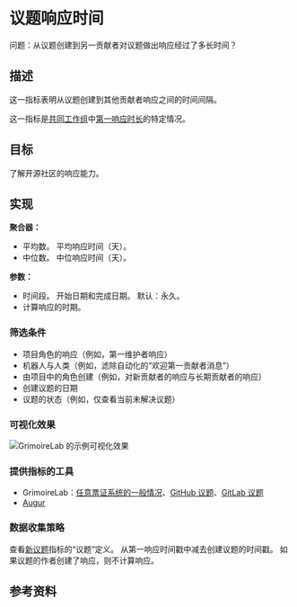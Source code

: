 # 议题响应时间

问题：从议题创建到另一贡献者对议题做出响应经过了多长时间？

## 描述
这一指标表明从议题创建到其他贡献者响应之间的时间间隔。

这一指标是[共同工作组](https://github.com/chaoss/wg-common)中[第一响应时长](https://github.com/chaoss/wg-common/blob/master/focus-areas/when/time-to-first-response.md)的特定情况。


## 目标
了解开源社区的响应能力。

## 实现

**聚合器：**
* 平均数。 平均响应时间（天）。
* 中位数。 中位响应时间（天）。

**参数：**
* 时间段。 开始日期和完成日期。 默认：永久。
* 计算响应的时期。

### 筛选条件
* 项目角色的响应（例如，第一维护者响应）
* 机器人与人类（例如，滤除自动化的“欢迎第一贡献者消息”）
* 由项目中的角色创建（例如，对新贡献者的响应与长期贡献者的响应）
* 创建议题的日期
* 议题的状态（例如，仅查看当前未解决议题）

### 可视化效果
![GrimoireLab 的示例可视化效果](images/issue-response-time_grimoirelab.png)

### 提供指标的工具
* GrimoireLab：[任意票证系统的一般情况](https://chaoss.github.io/grimoirelab-sigils/panels/efficiency-timing-overview/)、[GitHub 议题](https://chaoss.github.io/grimoirelab-sigils/panels/github-issues-efficiency/)、[GitLab 议题](https://chaoss.github.io/grimoirelab-sigils/panels/gitlab-issues-efficiency/)
* [Augur](http://augur.osshealth.io/api_docs/#api-Evolution-Issue_Response_Time_Repo_)

### 数据收集策略

查看[新议题](https://github.com/chaoss/wg-evolution/blob/master/metrics/Issues_New.md)指标的“议题”定义。 从第一响应时间戳中减去创建议题的时间戳。 如果议题的作者创建了响应，则不计算响应。

## 参考资料

